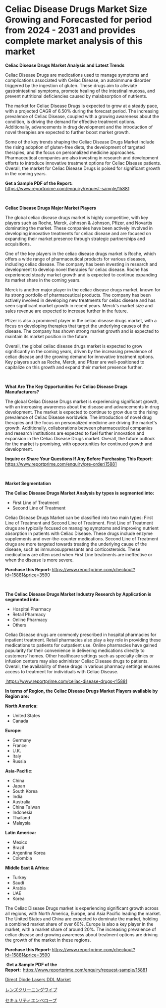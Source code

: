 <p><h1>Celiac Disease Drugs Market Size Growing and Forecasted for period from 2024 - 2031 and provides complete market analysis of this market</h1></p><p><strong>Celiac Disease Drugs Market Analysis and Latest Trends</strong></p>
<p><p>Celiac Disease Drugs are medications used to manage symptoms and complications associated with Celiac Disease, an autoimmune disorder triggered by the ingestion of gluten. These drugs aim to alleviate gastrointestinal symptoms, promote healing of the intestinal mucosa, and prevent nutritional deficiencies caused by malabsorption of nutrients.</p><p>The market for Celiac Disease Drugs is expected to grow at a steady pace, with a projected CAGR of 6.50% during the forecast period. The increasing prevalence of Celiac Disease, coupled with a growing awareness about the condition, is driving the demand for effective treatment options. Additionally, advancements in drug development and the introduction of novel therapies are expected to further boost market growth.</p><p>Some of the key trends shaping the Celiac Disease Drugs Market include the rising adoption of gluten-free diets, the development of targeted therapies, and the focus on personalized medicine approaches. Pharmaceutical companies are also investing in research and development efforts to introduce innovative treatment options for Celiac Disease patients. Overall, the market for Celiac Disease Drugs is poised for significant growth in the coming years.</p></p>
<p><strong>Get a Sample PDF of the Report:&nbsp;</strong> <a href="https://www.reportprime.com/enquiry/request-sample/15881">https://www.reportprime.com/enquiry/request-sample/15881</a></p>
<p>&nbsp;</p>
<p><strong>Celiac Disease Drugs Major Market Players</strong></p>
<p><p>The global celiac disease drugs market is highly competitive, with key players such as Roche, Merck, Johnson & Johnson, Pfizer, and Novartis dominating the market. These companies have been actively involved in developing innovative treatments for celiac disease and are focused on expanding their market presence through strategic partnerships and acquisitions.</p><p>One of the key players in the celiac disease drugs market is Roche, which offers a wide range of pharmaceutical products for various diseases, including celiac disease. The company has been investing in research and development to develop novel therapies for celiac disease. Roche has experienced steady market growth and is expected to continue expanding its market share in the coming years.</p><p>Merck is another major player in the celiac disease drugs market, known for its strong portfolio of pharmaceutical products. The company has been actively involved in developing new treatments for celiac disease and has seen significant market growth in recent years. Merck's market size and sales revenue are expected to increase further in the future.</p><p>Pfizer is also a prominent player in the celiac disease drugs market, with a focus on developing therapies that target the underlying causes of the disease. The company has shown strong market growth and is expected to maintain its market position in the future.</p><p>Overall, the global celiac disease drugs market is expected to grow significantly in the coming years, driven by the increasing prevalence of celiac disease and the growing demand for innovative treatment options. Key players such as Roche, Merck, and Pfizer are well-positioned to capitalize on this growth and expand their market presence further.</p></p>
<p>&nbsp;</p>
<p><strong>What Are The Key Opportunities For Celiac Disease Drugs Manufacturers?</strong></p>
<p><p>The global Celiac Disease Drugs market is experiencing significant growth, with an increasing awareness about the disease and advancements in drug development. The market is expected to continue to grow due to the rising prevalence of Celiac Disease worldwide. The introduction of novel drug therapies and the focus on personalized medicine are driving the market's growth. Additionally, collaborations between pharmaceutical companies and research institutions are expected to fuel further innovation and expansion in the Celiac Disease Drugs market. Overall, the future outlook for the market is promising, with opportunities for continued growth and development.</p></p>
<p><strong>Inquire or Share Your Questions If Any Before Purchasing This Report:</strong> <a href="https://www.reportprime.com/enquiry/pre-order/15881">https://www.reportprime.com/enquiry/pre-order/15881</a></p>
<p>&nbsp;</p>
<p><strong>Market Segmentation</strong></p>
<p><strong>The Celiac Disease Drugs Market Analysis by types is segmented into:</strong></p>
<p><ul><li>First Line of Treatment</li><li>Second Line of Treatment</li></ul></p>
<p><p>Celiac Disease Drugs Market can be classified into two main types: First Line of Treatment and Second Line of Treatment. First Line of Treatment drugs are typically focused on managing symptoms and improving nutrient absorption in patients with Celiac Disease. These drugs include enzyme supplements and over-the-counter medications. Second Line of Treatment drugs are more targeted towards treating the underlying cause of the disease, such as immunosuppressants and corticosteroids. These medications are often used when First Line treatments are ineffective or when the disease is more severe.</p></p>
<p><strong>Purchase this Report:&nbsp;</strong><a href="https://www.reportprime.com/checkout?id=15881&price=3590">https://www.reportprime.com/checkout?id=15881&price=3590</a></p>
<p>&nbsp;</p>
<p><strong>The Celiac Disease Drugs Market Industry Research by Application is segmented into:</strong></p>
<p><ul><li>Hospital Pharmacy</li><li>Retail Pharmacy</li><li>Online Pharmacy</li><li>Others</li></ul></p>
<p><p>Celiac Disease drugs are commonly prescribed in hospital pharmacies for inpatient treatment. Retail pharmacies also play a key role in providing these medications to patients for outpatient use. Online pharmacies have gained popularity for their convenience in delivering medications directly to customers' homes. Other healthcare settings such as specialty clinics or infusion centers may also administer Celiac Disease drugs to patients. Overall, the availability of these drugs in various pharmacy settings ensures access to treatment for individuals with Celiac Disease.</p></p>
<p><a href="https://www.reportprime.com/celiac-disease-drugs-r15881">&nbsp;https://www.reportprime.com/celiac-disease-drugs-r15881</a></p>
<p><strong>In terms of Region, the Celiac Disease Drugs Market Players available by Region are:</strong></p>
<p>
    <p> <strong> North America: </strong>
        <ul>
            <li>United States</li>
            <li>Canada</li>
        </ul>
        </p> 
    <p> <strong> Europe: </strong>
        <ul>
            <li>Germany</li>
            <li>France</li>
            <li>U.K.</li>
            <li>Italy</li>
            <li>Russia</li>
        </ul>
        </p> 
    <p> <strong> Asia-Pacific: </strong>
        <ul>
            <li>China</li>
            <li>Japan</li>
            <li>South Korea</li>
            <li>India</li>
            <li>Australia</li>
            <li>China Taiwan</li>
            <li>Indonesia</li>
            <li>Thailand</li>
            <li>Malaysia</li>
        </ul>
        </p> 
    <p> <strong> Latin America: </strong>
        <ul>
            <li>Mexico</li>
            <li>Brazil</li>
            <li>Argentina Korea</li>
            <li>Colombia</li>
        </ul>
        </p> 
    <p> <strong> Middle East & Africa: </strong>
        <ul>
            <li>Turkey</li>
            <li>Saudi</li>
            <li>Arabia</li>
            <li>UAE</li>
            <li>Korea</li>
        </ul>
    </p>
    </p>
<p><p>The Celiac Disease Drugs market is experiencing significant growth across all regions, with North America, Europe, and Asia Pacific leading the market. The United States and China are expected to dominate the market, holding a combined market share of over 60%. Europe is also a key player in the market, with a market share of around 20%. The increasing prevalence of celiac disease and growing awareness about treatment options are driving the growth of the market in these regions.</p></p>
<p><strong>Purchase this Report: </strong><a href="https://www.reportprime.com/checkout?id=15881&price=3590">https://www.reportprime.com/checkout?id=15881&price=3590</a></p>
<p>&nbsp;<strong>Get a Sample PDF of the Report:&nbsp;&nbsp;</strong><a href="https://www.reportprime.com/enquiry/request-sample/15881">https://www.reportprime.com/enquiry/request-sample/15881</a></p>
<p><strong></strong></p>
<p><p><a href="https://noble-drawer-34c.notion.site/Direct-Diode-Lasers-DDL-Market-Trends-and-Market-Analysis-forecasted-for-period-2024-2031-06a2f89fd7264a278dbc9526731b2794">Direct Diode Lasers DDL Market</a></p><p><a href="https://medium.com/@thomassandoval55/%E3%83%AC%E3%83%B3%E3%82%BA%E3%82%AF%E3%83%AA%E3%83%BC%E3%83%8B%E3%83%B3%E3%82%B0%E3%83%AF%E3%82%A4%E3%83%97%E5%B8%82%E5%A0%B4-%E3%82%BF%E3%82%A4%E3%83%97-%E3%82%A2%E3%83%97%E3%83%AA%E3%82%B1%E3%83%BC%E3%82%B7%E3%83%A7%E3%83%B3-%E5%9C%B0%E7%90%86%E3%81%AB%E3%82%88%E3%82%8B%E7%B7%8F%E5%90%88%E7%9A%84%E3%81%AA%E8%A9%95%E4%BE%A1-cdf91ed21482">レンズクリーニングワイプ</a></p><p><a href="https://medium.com/@akio198300/%E3%82%BB%E3%82%AD%E3%83%A5%E3%83%AA%E3%83%86%E3%82%A3%E5%B0%81%E7%AD%92%E5%B8%82%E5%A0%B4%E8%A6%8F%E6%A8%A1-%E5%B8%82%E5%A0%B4%E3%81%AE%E8%A6%8B%E9%80%9A%E3%81%97%E3%81%A8%E5%B8%82%E5%A0%B4%E4%BA%88%E6%B8%AC-2024%E5%B9%B4%E3%81%8B%E3%82%892031%E5%B9%B4-c6d456ece82e">セキュリティエンベロープ</a></p></p>